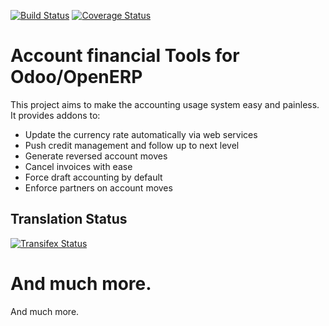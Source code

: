 [![Build Status](https://travis-ci.org/zeroincombenze/account-financial-tools.svg?branch=7.0)](https://travis-ci.org/zeroincombenze/account-financial-tools)
[![Coverage Status](https://coveralls.io/repos/zeroincombenze/account-financial-tools/badge.png?branch=7.0)](https://coveralls.io/r/zeroincombenze/account-financial-tools?branch=7.0)


Account financial Tools for Odoo/OpenERP
========================================

This project aims to make the accounting usage system easy and painless.
It provides addons to:

 - Update the currency rate automatically via web services
 - Push credit management and follow up to next level
 - Generate reversed account moves
 - Cancel invoices with ease
 - Force draft accounting by default
 - Enforce partners on account moves

Translation Status
------------------
[![Transifex Status](https://www.transifex.com/projects/p/OCA-account-financial-tools-7-0/chart/image_png)](https://www.transifex.com/projects/p/OCA-account-financial-tools-7-0)

And much more.
=======
And much more.
